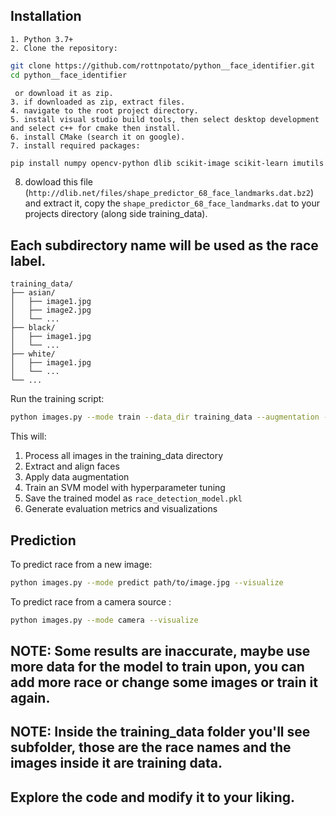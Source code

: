 ## Installation
```text
1. Python 3.7+
2. Clone the repository:
```
```bash
git clone https://github.com/rottnpotato/python__face_identifier.git
cd python__face_identifier
```
```text
 or download it as zip.
3. if downloaded as zip, extract files.
4. navigate to the root project directory.
5. install visual studio build tools, then select desktop development and select c++ for cmake then install.
6. install CMake (search it on google).
7. install required packages:
```
```bash
pip install numpy opencv-python dlib scikit-image scikit-learn imutils matplotlib tqdm joblib
```
8. dowload this file (`http://dlib.net/files/shape_predictor_68_face_landmarks.dat.bz2`) and extract it, copy the `shape_predictor_68_face_landmarks.dat` to your projects directory (along side training_data).

## Each subdirectory name will be used as the race label.
```
training_data/
├── asian/
│   ├── image1.jpg
│   ├── image2.jpg
│   └── ...
├── black/
│   ├── image1.jpg
│   └── ...
├── white/
│   ├── image1.jpg
│   └── ...
└── ...
```

Run the training script:

```bash
python images.py --mode train --data_dir training_data --augmentation --aug_factor 15 
```


This will:
1. Process all images in the training_data directory
2. Extract and align faces
3. Apply data augmentation
4. Train an SVM model with hyperparameter tuning
5. Save the trained model as `race_detection_model.pkl`
6. Generate evaluation metrics and visualizations

## Prediction

To predict race from a new image:

```bash
python images.py --mode predict path/to/image.jpg --visualize
```
To predict race from a camera source :

```bash
python images.py --mode camera --visualize
```

## NOTE: Some results are inaccurate, maybe use more data for the model to train upon, you can add more race or change some images or train it again.
## NOTE: Inside the training_data folder you'll see subfolder, those are the race names and the images inside it are training data.
## Explore the code and modify it to your liking. 



